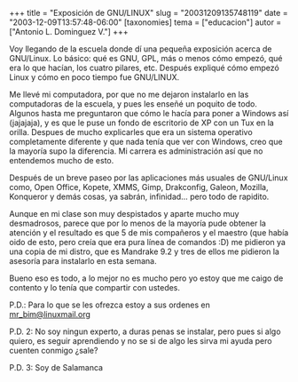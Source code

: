 +++
title = "Exposición de GNU/LINUX"
slug = "20031209135748119"
date = "2003-12-09T13:57:48-06:00"
[taxonomies]
tema = ["educacion"]
autor = ["Antonio L. Dominguez V."]
+++

Voy llegando de la escuela donde dí una pequeña exposición acerca de
GNU/Linux. Lo básico: qué es GNU, GPL, más o menos cómo empezó, qué era
lo que hacían, los cuatro pilares, etc. Después expliqué cómo empezó
Linux y cómo en poco tiempo fue GNU/LINUX.

<!-- more -->
Me llevé mi computadora, por que no me dejaron instalarlo en las
computadoras de la escuela, y pues les enseñé un poquito de todo.
Algunos hasta me preguntaron que cómo le hacía para poner a Windows así
(jajajaja), y es que le puse un fondo de escritorio de XP con un Tux en
la orilla. Despues de mucho explicarles que era un sistema operativo
completamente diferente y que nada tenía que ver con Windows, creo que
la mayoría supo la diferencia. Mi carrera es administración así que no
entendemos mucho de esto.

Después de un breve paseo por las aplicaciones más usuales de GNU/Linux
como, Open Office, Kopete, XMMS, Gimp, Drakconfig, Galeon, Mozilla,
Konqueror y demás cosas, ya sabrán, infinidad… pero todo de rapidito.

Aunque en mi clase son muy despistados y aparte mucho muy desmadrosos,
parece que por lo menos de la mayoría pude obtener la atención y el
resultado es que 5 de mis compañeros y el maestro (que había oido de
esto, pero creía que era pura línea de comandos :D) me pidieron ya una
copia de mi distro, que es Mandrake 9.2 y tres de ellos me pidieron la
asesoría para instalarlo en esta semana.

Bueno eso es todo, a lo mejor no es mucho pero yo estoy que me caigo de
contento y lo tenía que compartir con ustedes.

P.D.: Para lo que se les ofrezca estoy a sus ordenes en
mr_bim@linuxmail.org

P.D. 2: No soy ningun experto, a duras penas se instalar, pero pues si
algo quiero, es seguir aprendiendo y no se si de algo les sirva mi ayuda
pero cuenten conmigo ¿sale?

P.D. 3: Soy de Salamanca

